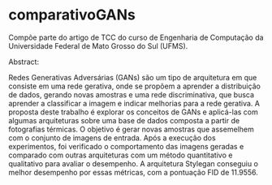 # comparativoGANs

Compõe parte do artigo de TCC do curso de Engenharia de Computação da Universidade Federal de Mato Grosso do Sul (UFMS).

Abstract:

Redes Generativas Adversárias (GANs) são um tipo de arquitetura em que consiste em uma rede gerativa, onde se propõem a aprender a distribuição de dados, gerando novas amostras e uma rede discriminativa, que busca aprender a classificar a imagem e indicar melhorias para a rede gerativa. A proposta deste trabalho é explorar os conceitos de GANs e aplicá-las com algumas arquiteturas sobre uma base de dados composta a partir de fotografias térmicas. O objetivo é gerar novas amostras que assemelhem com o conjunto de imagens de entrada. Após a execução dos experimentos, foi verificado o comportamento das imagens geradas e comparado com outras arquiteturas com um método quantitativo e qualitativo para avaliar o desempenho. A arquitetura Stylegan conseguiu o melhor desempenho por essas métricas, com a pontuação FID de $11.9556$.

